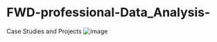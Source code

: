 # FWD-professional-Data_Analysis-
Case Studies and Projects
![image](https://user-images.githubusercontent.com/90071553/149946371-c8a614c7-3d82-49ff-a641-ccd3d286b47b.png)
